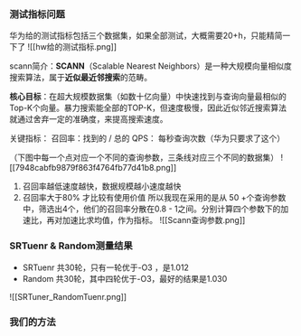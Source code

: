 ### 测试指标问题
华为给的测试指标包括三个数据集，如果全部测试，大概需要20+h，只能精简一下了
![[hw给的测试指标.png]]

scann简介：**SCANN​**​（Scalable Nearest Neighbors）是一种​大规模向量相似度搜索算法​，属于​**​近似最近邻搜索​**​的范畴。

**​核心目标​**​：在超大规模数据集（如数十亿向量）中快速找到与查询向量最相似的Top-K个向量。暴力搜索能全部的TOP-K，但速度极慢，因此近似邻近搜索算法就通过舍弃一定的准确度，来提高搜索速度。

关键指标：
召回率：找到的 / 总的
QPS： 每秒查询次数（华为只要求了这个）

（下图中每一个点对应一个不同的查询参数，三条线对应三个不同的数据集）
![[7948cabfb9879f863f4764fb77d41b8.png]]

1. 召回率越低速度越快，数据规模越小速度越快
2. 召回率大于80% 才比较有使用价值
所以我现在采用的是从 50 +个查询参数中，筛选出4个，他们的召回率分散在0.8 - 1之间。分别计算四个参数下的加速比，再对加速比求均值，作为指标。
![[Scann查询参数.png]]

### SRTuenr & Random测量结果
* SRTuenr 共30轮，只有一轮优于-O3 ，是1.012
* Random 共30轮，其中四轮优于-O3，最好的结果是1.030

![[SRTuner_RandomTuenr.png]]

### 我们的方法

